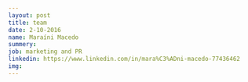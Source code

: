 ```yaml
---
layout: post
title: team
date: 2-10-2016
name: Maraíni Macedo
summery:
job: marketing and PR
linkedin: https://www.linkedin.com/in/mara%C3%ADni-macedo-77436462
img: 
---
```

